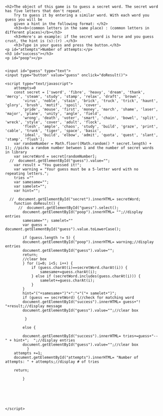 <!DOCTYPE html>
<html lang="en"><head>
<meta http-equiv="content-type" content="text/html; charset=UTF-8">
    <meta charset="UTF-8">
    <meta http-equiv="X-UA-Compatible" content="IE=edge">
    <meta name="viewport" content="width=device-width, initial-scale=1.0">
    <title>Wordie</title>
</head>
<body>
    <p id="secret">&nbsp;</p>
    
    <h2>The object of this game is to guess a secret word. The secret word has five letters that don't repeat.
        Try to guess it by entering a similar word. With each word you guess you will be
        given a hint in the following format: </h2>
        <h3><b>(common letters in the same place) : (common letters in different places)</b></h3>
        <h3>Here's an example: if the secret word is horse and you guess crust, the hint is (s):(r) .</h3>
        <h3>Type in your guess and press the button.</h3>
    <p id="attempts">Number of attempts:</p> 
    <h3 id="success"></h3>
    <p id="poop"></p>
    

    <input id="guess" type="text">
    <input type="button" value="guess" onclick="doResult()">
 
    <script type="text/javascript">
        attempts=0
        const secret = ['sword', 'fibre', 'heavy', 'dream', 'thank', 'mercy', 'steam', 'study', 'stamp', 'relax', 'draft', 'brown',
            'virus', 'noble', 'stain', 'brick', 'truck', 'trick', 'haunt', 'glory', 'brush', 'motif', 'spoil', 'cover',
            'pride', 'mouse', 'first', 'money', 'march', 'shame', 'laser', 'major', 'plane', 'unity', 'angle', 'field',
            'wrong', 'death', 'voter', 'smart', 'chain', 'bowel', 'split', 'wreck', 'style', 'cover', 'adult', 'flock',
            'flesh', 'ample', 'chaos', 'study', 'build', 'graze', 'print', 'cable', 'trunk', 'tiger', 'space', 'basic',
            'ideal', 'build', 'elbow', 'admit', 'quota', 'quest', 'slant', 'stamp', 'flush'];
        var randomNumber = Math.floor((Math.random() * secret.length) + 1); //picks a random number between 1 and the number of secret words in library   
        var secretWord = secret[randomNumber];
      //  document.getElementById("guess").value="";
        var result = "You guessed it!";
        var warning = "Your guess must be a 5-letter word with no repeating letters.";
        tries =""
        var samesame="";
        var samelet="";
        var hint="";
    
      //  document.getElementById("secret").innerHTML= secretWord;
        function doResult() {
          //  document.getElementById("guess").select();
            document.getElementById("poop").innerHTML= "";//display entries
            samesame=""; samelet=""
            var guess = document.getElementById("guess").value.toLowerCase();
            
            if (guess.length != 5) {
            document.getElementById("poop").innerHTML= warning;//display entries
            document.getElementById("guess").value="";
            return;
            //clear box
            } for (i=0; i<5; i++) {
                if (guess.charAt(i)==secretWord.charAt(i)) {
                    samesame+=guess.charAt(i);
                } else if (secretWord.includes(guess.charAt(i))) {
                    samelet+=guess.charAt(i);
                }
            }
            hint="("+samesame+")"+":"+"("+ samelet+")";
            if (guess == secretWord) {//check for matching word
            document.getElementById("success").innerHTML= guess+"! "+result;//display message
            document.getElementById("guess").value="";//clear box
            
             }
            
            else {

            document.getElementById("success").innerHTML= tries+=guess+"-- " + hint+";  ";//display entries
            document.getElementById("guess").value="";//clear box
              }            
        attempts +=1;
        document.getElementById("attempts").innerHTML= "Number of attempts: " + attempts;//display # of tries
        
        return; 

            }

    
         
        

        
    </script>

</body></html>

